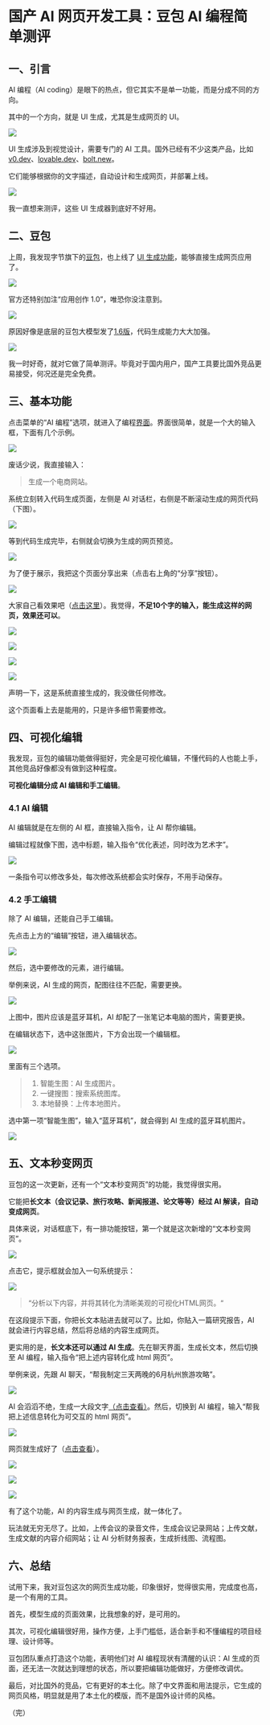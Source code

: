 # 国产 AI 网页开发工具：豆包 AI 编程简单测评

## 一、引言

AI 编程（AI coding）是眼下的热点，但它其实不是单一功能，而是分成不同的方向。

其中的一个方向，就是 UI 生成，尤其是生成网页的 UI。

![](https://cdn.beekka.com/blogimg/asset/202506/bg2025062201.webp)

UI 生成涉及到视觉设计，需要专门的 AI 工具。国外已经有不少这类产品，比如 [v0.dev](https://v0.dev/)、[lovable.dev](http://lovable.dev/)、[bolt.new](https://bolt.new/)。

它们能够根据你的文字描述，自动设计和生成网页，并部署上线。

![](https://cdn.beekka.com/blogimg/asset/202506/bg2025062306.webp)

我一直想来测评，这些 UI 生成器到底好不好用。

## 二、豆包

上周，我发现字节旗下的[豆包](https://www.doubao.com/chat/)，也上线了 [UI 生成功能](https://www.doubao.com/chat/coding)，能够直接生成网页应用了。

![](https://cdn.beekka.com/blogimg/asset/202506/bg2025062203.webp)

官方还特别加注“应用创作 1.0”，唯恐你没注意到。

![](https://cdn.beekka.com/blogimg/asset/202506/bg2025062307.webp)

原因好像是底层的豆包大模型发了[1.6版](https://mp.weixin.qq.com/s/TZeogITwPorPmToXU4f9iQ)，代码生成能力大大加强。

![](https://cdn.beekka.com/blogimg/asset/202506/bg2025062202.webp)

我一时好奇，就对它做了简单测评。毕竟对于国内用户，国产工具要比国外竞品更易接受，何况还是完全免费。

## 三、基本功能

点击菜单的“AI 编程”选项，就进入了编程[界面](https://www.doubao.com/chat/coding)。界面很简单，就是一个大的输入框，下面有几个示例。

![](https://cdn.beekka.com/blogimg/asset/202506/bg2025062309.webp)

废话少说，我直接输入：

> 生成一个电商网站。

系统立刻转入代码生成页面，左侧是 AI 对话栏，右侧是不断滚动生成的网页代码（下图）。

![](https://cdn.beekka.com/blogimg/asset/202506/bg2025062310.webp)

等到代码生成完毕，右侧就会切换为生成的网页预览。

![](https://cdn.beekka.com/blogimg/asset/202506/bg2025062208.webp)

为了便于展示，我把这个页面分享出来（点击右上角的“分享”按钮）。

![](https://cdn.beekka.com/blogimg/asset/202506/bg2025062315.webp)

大家自己看效果吧（[点击这里](https://www.doubao.com/share/code/60c46be1f6096a1c)）。我觉得，**不足10个字的输入，能生成这样的网页，效果还可以**。

![](https://cdn.beekka.com/blogimg/asset/202506/bg2025062209.webp)

![](https://cdn.beekka.com/blogimg/asset/202506/bg2025062211.webp)

![](https://cdn.beekka.com/blogimg/asset/202506/bg2025062312.webp)

![](https://cdn.beekka.com/blogimg/asset/202506/bg2025062313.webp)

声明一下，这是系统直接生成的，我没做任何修改。

这个页面看上去是能用的，只是许多细节需要修改。

## 四、可视化编辑

我发现，豆包的编辑功能做得挺好，完全是可视化编辑，不懂代码的人也能上手，其他竞品好像都没有做到这种程度。

**可视化编辑分成 AI 编辑和手工编辑**。

### 4.1 AI 编辑

AI 编辑就是在左侧的 AI 框，直接输入指令，让 AI 帮你编辑。

编辑过程就像下图，选中标题，输入指令“优化表述，同时改为艺术字”。

![](https://cdn.beekka.com/blogimg/asset/202506/bg2025062314.webp)

一条指令可以修改多处，每次修改系统都会实时保存，不用手动保存。

### 4.2 手工编辑

除了 AI 编辑，还能自己手工编辑。

先点击上方的“编辑”按钮，进入编辑状态。

![](https://cdn.beekka.com/blogimg/asset/202506/bg2025062212.webp)

然后，选中要修改的元素，进行编辑。

举例来说，AI 生成的网页，配图往往不匹配，需要更换。

![](https://cdn.beekka.com/blogimg/asset/202506/bg2025062213.webp)

上图中，图片应该是蓝牙耳机，AI 却配了一张笔记本电脑的图片，需要更换。

在编辑状态下，选中这张图片，下方会出现一个编辑框。

![](https://cdn.beekka.com/blogimg/asset/202506/bg2025062214.webp)

里面有三个选项。

> 1. 智能生图：AI 生成图片。
> 2. 一键搜图：搜索系统图库。
> 3. 本地替换：上传本地图片。

选中第一项“智能生图”，输入“蓝牙耳机”，就会得到 AI 生成的蓝牙耳机图片。

![](https://cdn.beekka.com/blogimg/asset/202506/bg2025062215.webp)

## 五、文本秒变网页

豆包的这一次更新，还有一个“文本秒变网页”的功能，我觉得很实用。

它能把**长文本（会议记录、旅行攻略、新闻报道、论文等等）经过 AI 解读，自动变成网页**。

具体来说，对话框底下，有一排功能按钮，第一个就是这次新增的“文本秒变网页”。

![](https://cdn.beekka.com/blogimg/asset/202506/bg2025062205.webp)

点击它，提示框就会加入一句系统提示：

![](https://cdn.beekka.com/blogimg/asset/202506/bg2025062206.webp)

> “分析以下内容，并将其转化为清晰美观的可视化HTML网页。“

在这段提示下面，你把长文本贴进去就可以了。比如，你贴入一篇研究报告，AI 就会进行内容总结，然后将总结的内容生成网页。

更实用的是，**长文本还可以通过 AI 生成**。先在聊天界面，生成长文本，然后切换至 AI 编程，输入指令“把上述内容转化成 html 网页”。

举例来说，先跟 AI 聊天，“帮我制定三天两晚的6月杭州旅游攻略”。

![](https://cdn.beekka.com/blogimg/asset/202506/bg2025062217.webp)

AI 会滔滔不绝，生成一大段文字[（点击查看）](https://www.doubao.com/thread/wa5ccd04bcea04e6a)。然后，切换到 AI 编程，输入“帮我把上述信息转化为可交互的 html 网页”。

![](https://cdn.beekka.com/blogimg/asset/202506/bg2025062218.webp)

网页就生成好了（[点击查看](https://www.doubao.com/share/code/c2bc579f099ea70c)）。

![](https://cdn.beekka.com/blogimg/asset/202506/bg2025062219.webp)

![](https://cdn.beekka.com/blogimg/asset/202506/bg2025062220.webp)

![](https://cdn.beekka.com/blogimg/asset/202506/bg2025062221.webp)

有了这个功能，AI 的内容生成与网页生成，就一体化了。

玩法就无穷无尽了。比如，上传会议的录音文件，生成会议记录网站；上传文献，生成文献的内容介绍网站；让 AI 分析财务报表，生成折线图、流程图。

## 六、总结

试用下来，我对豆包这次的网页生成功能，印象很好，觉得很实用，完成度也高，是一个有用的工具。

首先，模型生成的页面效果，比我想象的好，是可用的。

其次，可视化编辑很好用，操作方便，上手门槛低，适合新手和不懂编程的项目经理、设计师等。

豆包团队重点打造这个功能，表明他们对 AI 编程现状有清醒的认识：AI 生成的页面，还无法一次就达到理想的状态，所以要把编辑功能做好，方便修改调优。

最后，对比国外的竞品，它有更好的本土化。除了中文界面和用法提示，它生成的网页风格，明显就是用了本土化的模版，而不是国外设计师的风格。

（完）
